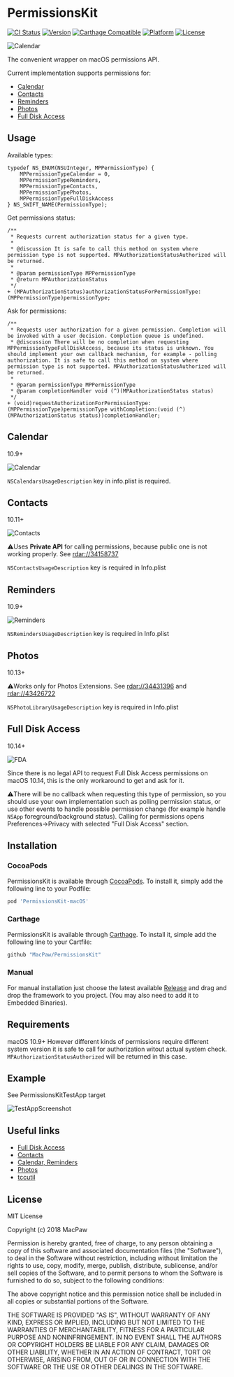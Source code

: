# PermissionsKit


[![CI Status](https://img.shields.io/travis/MacPaw/PermissionsKit.svg?style=flat)](https://travis-ci.org/MacPaw/PermissionsKit-macOS)
[![Version](https://img.shields.io/cocoapods/v/PermissionsKit-macOS.svg?style=flat)](https://cocoapods.org/pods/PermissionsKit-macOS)
[![Carthage Compatible](https://img.shields.io/badge/Carthage-compatible-4BC51D.svg?style=flat)](https://github.com/MacPaw/PermissionsKit-macOS)
[![Platform](https://img.shields.io/cocoapods/p/PermissionsKit-macOS.svg?style=flat)](https://cocoapods.org/pods/PermissionsKit-macOS)
[![License](https://img.shields.io/cocoapods/l/PermissionsKit-macOS.svg?style=flat)](https://cocoapods.org/pods/PermissionsKit-macOS)

![Calendar](https://github.com/MacPaw/PermissionsKit/raw/master/Screenshots/logo.png)

The convenient wrapper on macOS permissions API. 

Current implementation supports permissions for: 

* [Calendar](#calendar)
* [Contacts](#contacts)
* [Reminders](#reminders)
* [Photos](#photos)
* [Full Disk Access](#full-disk-access)

## Usage

Available types:
```objc
typedef NS_ENUM(NSUInteger, MPPermissionType) {
    MPPermissionTypeCalendar = 0,
    MPPermissionTypeReminders,
    MPPermissionTypeContacts,
    MPPermissionTypePhotos,
    MPPermissionTypeFullDiskAccess
} NS_SWIFT_NAME(PermissionType);
```

Get permissions status:
```objc
/**
 * Requests current authorization status for a given type.
 *
 * @discussion It is safe to call this method on system where permission type is not supported. MPAuthorizationStatusAuthorized will be returned.
 *
 * @param permissionType MPPermissionType
 * @return MPAuthorizationStatus
 */
+ (MPAuthorizationStatus)authorizationStatusForPermissionType:(MPPermissionType)permissionType;
```

Ask for permissions:
```objc
/**
 * Requests user authorization for a given permission. Completion will be invoked with a user decision. Completion queue is undefined.
 * @discussion There will be no completion when requesting MPPermissionTypeFullDiskAccess, because its status is unknown. You should implement your own callback mechanism, for example - polling authorization. It is safe to call this method on system where permission type is not supported. MPAuthorizationStatusAuthorized will be returned.
 *
 * @param permissionType MPPermissionType
 * @param completionHandler void (^)(MPAuthorizationStatus status)
 */
+ (void)requestAuthorizationForPermissionType:(MPPermissionType)permissionType withCompletion:(void (^)(MPAuthorizationStatus status))completionHandler;
```

## Calendar
10.9+

![Calendar](https://github.com/MacPaw/PermissionsKit/raw/master/Screenshots/calendar.png)

`NSCalendarsUsageDescription` key in info.plist is required.

## Contacts
10.11+

![Contacts](https://github.com/MacPaw/PermissionsKit/raw/master/Screenshots/contacts.png)

:warning:Uses **Private API** for calling permissions, because public one is not working properly. See [rdar://34158737](http://www.openradar.me/34158737)

`NSContactsUsageDescription` key is required in Info.plist

## Reminders
10.9+

![Reminders](https://github.com/MacPaw/PermissionsKit/raw/master/Screenshots/reminders.png)

`NSRemindersUsageDescription` key is required in Info.plist

## Photos
10.13+

:warning:Works only for Photos Extensions. See [rdar://34431396](http://www.openradar.me/34431396) and [rdar://43426722](http://www.openradar.me/43426722)

`NSPhotoLibraryUsageDescription` key is required in Info.plist

## Full Disk Access
10.14+

![FDA](https://github.com/MacPaw/PermissionsKit/raw/master/Screenshots/full_disk_access.png)

Since there is no legal API to request Full Disk Access permissions on macOS 10.14, this is the only workaround to get and ask for it.

:warning:There will be no callback when requesting this type of permission, so you should use your own implementation such as polling permission status, or use other events to handle possible permission change (for example handle `NSApp` foreground/background status).
Calling for permissions opens Preferences->Privacy with selected "Full Disk Access" section. 

## Installation

### CocoaPods
PermissionsKit is available through [CocoaPods](https://cocoapods.org). To install it, simply add the following line to your Podfile:
```ruby
pod 'PermissionsKit-macOS'
```

### Carthage
PermissionsKit is available through [Carthage](https://github.com/Carthage/Carthage). To install it, simple add the following line to your Cartfile:
```ruby
github "MacPaw/PermissionsKit"
```

### Manual
For manual installation just choose the latest available [Release](https://github.com/MacPaw/PermissionsKit/releases) and drag and drop the framework to you project. (You may also need to add it to Embedded Binaries).

## Requirements

macOS 10.9+
However different kinds of permissions require different system version it is safe to call for authorization witout actual system check. `MPAuthorizationStatusAuthorized` will be returned in this case.

## Example 

See PermissionsKitTestApp target

![TestAppScreenshot](https://github.com/MacPaw/PermissionsKit/raw/master/Screenshots/test_app.png)

## Useful links

* [Full Disk Access](https://forums.developer.apple.com/thread/107546)
* [Contacts](https://developer.apple.com/documentation/contacts/cncontactstore/1402873-requestaccessforentitytype?language=objc)
* [Calendar, Reminders](https://developer.apple.com/documentation/eventkit/ekeventstore/1507239-authorizationstatusforentitytype)
* [Photos](https://developer.apple.com/documentation/photokit/phphotolibrary/1620736-requestauthorization?language=objc)
* [tccutil](https://bitsplitting.org/2018/07/11/reauthorizing-automation-in-mojave/)

## License

MIT License

Copyright (c) 2018 MacPaw

Permission is hereby granted, free of charge, to any person obtaining a copy
of this software and associated documentation files (the "Software"), to deal
in the Software without restriction, including without limitation the rights
to use, copy, modify, merge, publish, distribute, sublicense, and/or sell
copies of the Software, and to permit persons to whom the Software is
furnished to do so, subject to the following conditions:

The above copyright notice and this permission notice shall be included in all
copies or substantial portions of the Software.

THE SOFTWARE IS PROVIDED "AS IS", WITHOUT WARRANTY OF ANY KIND, EXPRESS OR
IMPLIED, INCLUDING BUT NOT LIMITED TO THE WARRANTIES OF MERCHANTABILITY,
FITNESS FOR A PARTICULAR PURPOSE AND NONINFRINGEMENT. IN NO EVENT SHALL THE
AUTHORS OR COPYRIGHT HOLDERS BE LIABLE FOR ANY CLAIM, DAMAGES OR OTHER
LIABILITY, WHETHER IN AN ACTION OF CONTRACT, TORT OR OTHERWISE, ARISING FROM,
OUT OF OR IN CONNECTION WITH THE SOFTWARE OR THE USE OR OTHER DEALINGS IN THE
SOFTWARE.
